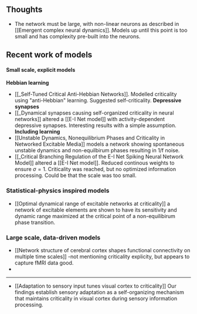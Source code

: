 ## Thoughts
* The network must be large, with non-linear neurons as described in [[Emergent complex neural dynamics]]. Models up until this point is too small and has complexity pre-built into the neurons.


## Recent work of models

#### Small scale, explicit models
**Hebbian learning**
* [[_Self-Tuned Critical Anti-Hebbian Networks]]. Modelled criticality using "anti-Hebbian" learning. Suggested self-criticality.
**Depressive synapses**
* [[_Dynamical synapses causing self-organized criticality in neural networks]] altered a [[E-I Net model]] with activity-dependent depressive synapses. Interesting results with a simple assumption.
**Including learning**
* [[Unstable Dynamics, Nonequilibrium Phases and Criticality in Networked Excitable Media]] models a network showing spontaneous unstable dynamics and non-equilbirum phases resulting in 1/f noise.
*  [[_Critical Branching Regulation of the E-I Net Spiking Neural Network Model]] altered a [[E-I Net model]]. Reduced continous weights to ensure $\sigma=1$. Criticality was reached, but no optimized information processing. Could be that the scale was too small. 

### Statistical-physics inspired models
* [[Optimal dynamical range of excitable networks at criticality]] a network of excitable elements are shown to have its sensitivity and dynamic range maximized at the critical point of a non-equilibirum phase transition.

### Large scale, data-driven models
* [[Network structure of cerebral cortex shapes functional connectivity on multiple time scales]] -not mentioning criticality explicity, but appears to capture fMRI data good.
* 

----
* [[Adaptation to sensory input tunes visual cortex to criticality]]  Our findings establish sensory adaptation as a self-organizing mechanism that maintains criticality in visual cortex during sensory information processing.


